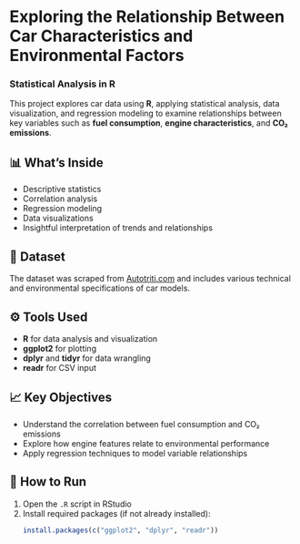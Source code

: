# Exploring the Relationship Between Car Characteristics and Environmental Factors  
### Statistical Analysis in R

This project explores car data using **R**, applying statistical analysis, data visualization, and regression modeling to examine relationships between key variables such as **fuel consumption**, **engine characteristics**, and **CO₂ emissions**.

## 📊 What’s Inside

- Descriptive statistics
- Correlation analysis
- Regression modeling
- Data visualizations
- Insightful interpretation of trends and relationships

## 📁 Dataset

The dataset was scraped from [Autotriti.com](https://www.autotriti.com/) and includes various technical and environmental specifications of car models.

## ⚙️ Tools Used

- **R** for data analysis and visualization
- **ggplot2** for plotting
- **dplyr** and **tidyr** for data wrangling
- **readr** for CSV input

## 📈 Key Objectives

- Understand the correlation between fuel consumption and CO₂ emissions
- Explore how engine features relate to environmental performance
- Apply regression techniques to model variable relationships

## 🚀 How to Run

1. Open the `.R` script in RStudio
2. Install required packages (if not already installed):
   ```R
   install.packages(c("ggplot2", "dplyr", "readr"))
